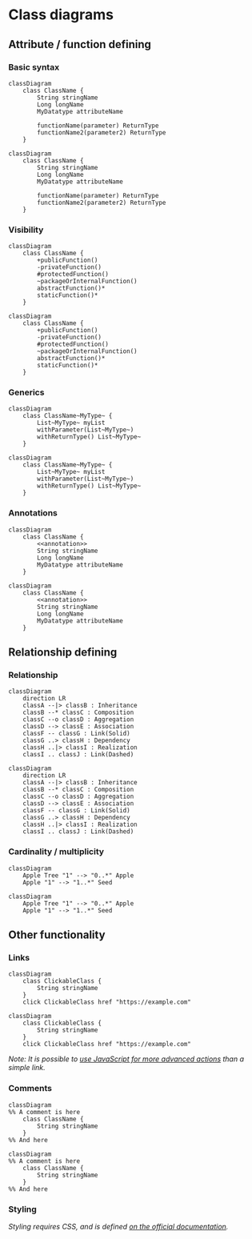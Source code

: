 # Class diagrams

## Attribute / function defining

### Basic syntax

```mermaid
classDiagram
    class ClassName {
        String stringName
        Long longName
        MyDatatype attributeName

        functionName(parameter) ReturnType
        functionName2(parameter2) ReturnType
    }
```

```
classDiagram
    class ClassName {
        String stringName
        Long longName
        MyDatatype attributeName

        functionName(parameter) ReturnType
        functionName2(parameter2) ReturnType
    }
```

### Visibility

```mermaid
classDiagram
    class ClassName {
        +publicFunction()
        -privateFunction()
        #protectedFunction()
        ~packageOrInternalFunction()
        abstractFunction()*
        staticFunction()*
    }
```

```
classDiagram
    class ClassName {
        +publicFunction()
        -privateFunction()
        #protectedFunction()
        ~packageOrInternalFunction()
        abstractFunction()*
        staticFunction()*
    }
```

### Generics

```mermaid
classDiagram
    class ClassName~MyType~ {
        List~MyType~ myList
        withParameter(List~MyType~)
        withReturnType() List~MyType~
    }
```

```
classDiagram
    class ClassName~MyType~ {
        List~MyType~ myList
        withParameter(List~MyType~)
        withReturnType() List~MyType~
    }
```

### Annotations

```mermaid
classDiagram
    class ClassName {
        <<annotation>>
        String stringName
        Long longName
        MyDatatype attributeName
    }
```

```
classDiagram
    class ClassName {
        <<annotation>>
        String stringName
        Long longName
        MyDatatype attributeName
    }
```

## Relationship defining

### Relationship

```mermaid
classDiagram
    direction LR
    classA --|> classB : Inheritance
    classB --* classC : Composition
    classC --o classD : Aggregation
    classD --> classE : Association
    classF -- classG : Link(Solid)
    classG ..> classH : Dependency
    classH ..|> classI : Realization
    classI .. classJ : Link(Dashed)
```

```
classDiagram
    direction LR
    classA --|> classB : Inheritance
    classB --* classC : Composition
    classC --o classD : Aggregation
    classD --> classE : Association
    classF -- classG : Link(Solid)
    classG ..> classH : Dependency
    classH ..|> classI : Realization
    classI .. classJ : Link(Dashed)
```

### Cardinality / multiplicity

```mermaid
classDiagram
    Apple Tree "1" --> "0..*" Apple
    Apple "1" --> "1..*" Seed
```

```
classDiagram
    Apple Tree "1" --> "0..*" Apple
    Apple "1" --> "1..*" Seed
```

## Other functionality

### Links

```mermaid
classDiagram
    class ClickableClass {
        String stringName
    } 
    click ClickableClass href "https://example.com"
```

```
classDiagram
    class ClickableClass {
        String stringName
    } 
    click ClickableClass href "https://example.com"
```

*Note: It is possible to [use JavaScript for more advanced actions](https://mermaid-js.github.io/mermaid/#/classDiagram?id=interaction) than a simple link.*

### Comments

```mermaid
classDiagram
%% A comment is here
    class ClassName {
        String stringName
    } 
%% And here
```

```
classDiagram
%% A comment is here
    class ClassName {
        String stringName
    } 
%% And here
```

### Styling

*Styling requires CSS, and is defined [on the official documentation](https://mermaid-js.github.io/mermaid/#/classDiagram?id=styling).*
